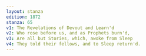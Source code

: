 ```yaml
---
layout: stanza
edition: 1872
stanza: 65
v1: The Revelations of Devout and Learn'd
v2: Who rose before us, and as Prophets burn'd,
v3: Are all but Stories, which, awoke from Sleep
v4: They told their fellows, and to Sleep return'd.
---
```

